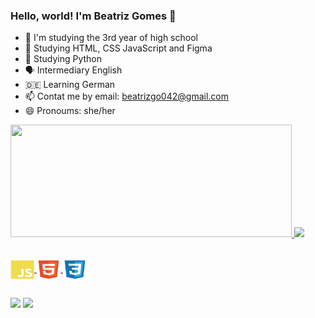 ### Hello, world! I'm Beatriz Gomes 👋

- 🔭 I'm studying the 3rd year of high school
- 🌱 Studying HTML, CSS JavaScript and Figma
- 🐍 Studying Python
- 🗣️ Intermediary English
- 🇩🇪 Learning German
- 📫 Contat me by email: beatrizgo042@gmail.com
- 😄 Pronoums: she/her

<div>
    <a href="https://github.com/beatrizgo042">
  <img height="180em" width=450px src="https://github-readme-stats.vercel.app/api?username=beatrizgo042&show_icons=true&theme=tokyonight&include_all_commits=true&count_private=true"/>
  <img height="180em"src="https://github-readme-stats.vercel.app/api/top-langs/?username=beatrizgo042&layout=compact&langs_count=7&theme=tokyonight"/>
</div>
<br><br/>
<div>
  <img align="center" alt="Rafa-Js" height="30" width="38" src="https://raw.githubusercontent.com/devicons/devicon/master/icons/javascript/javascript-plain.svg">
  <img align="center" alt="Rafa-HTML" height="30" width="38" src="https://raw.githubusercontent.com/devicons/devicon/master/icons/html5/html5-original.svg">
  <img align="center" alt="Rafa-CSS" height="30" width="38" src="https://raw.githubusercontent.com/devicons/devicon/master/icons/css3/css3-original.svg">
</div>
  
  ##
  
<div>
  <a href = "mailto:beatrizgo042@gmail.com"><img src="https://img.shields.io/badge/-Gmail-%23333?style=for-the-badge&logo=gmail&logoColor=white" target="_blank"></a>
  <a href="https://www.linkedin.com/in/beatrizgo042/" target="_blank"><img src="https://img.shields.io/badge/-LinkedIn-%230077B5?style=for-the-badge&logo=linkedin&logoColor=white" target="_blank"></a> 
  
</div>
